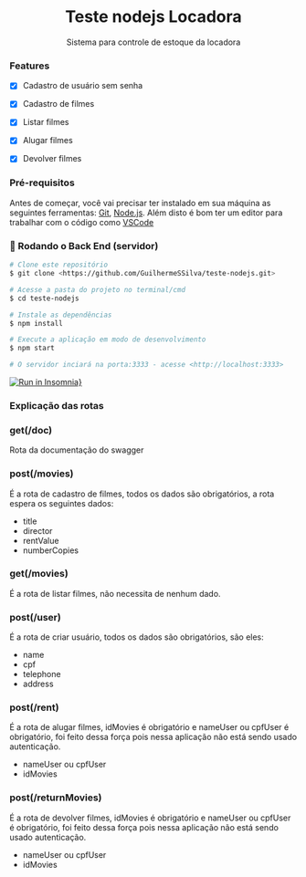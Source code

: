 <h1 align="center">Teste nodejs Locadora</h1>

<p align="center">Sistema para controle de estoque da locadora</p>

### Features

- [x] Cadastro de usuário sem senha
- [x] Cadastro de filmes
- [x] Listar filmes
- [x] Alugar filmes
- [x] Devolver filmes


### Pré-requisitos

Antes de começar, você vai precisar ter instalado em sua máquina as seguintes ferramentas:
[Git](https://git-scm.com), [Node.js](https://nodejs.org/en/). 
Além disto é bom ter um editor para trabalhar com o código como [VSCode](https://code.visualstudio.com/)

### 🎲 Rodando o Back End (servidor)

```bash
# Clone este repositório
$ git clone <https://github.com/GuilhermeSSilva/teste-nodejs.git>

# Acesse a pasta do projeto no terminal/cmd
$ cd teste-nodejs

# Instale as dependências
$ npm install

# Execute a aplicação em modo de desenvolvimento
$ npm start

# O servidor inciará na porta:3333 - acesse <http://localhost:3333>
```


[![Run in Insomnia}](https://insomnia.rest/images/run.svg)](https://insomnia.rest/run/?label=teste%20locadora%20nodeJS&uri=https%3A%2F%2Fraw.githubusercontent.com%2FGuilhermeSSilva%2Fteste-nodejs%2Fdevelop%2FInsomnia_2021-09-06.json)




### Explicação das rotas

<h3>get(/doc)</h3>
  <p>Rota da documentação do swagger</p>

<h3>post(/movies)</h3>

  <p>É a rota de cadastro de filmes, todos os dados são obrigatórios, a rota espera os seguintes dados:</p>
  <ul>
    <li>title</li>
    <li>director</li>
    <li>rentValue</li>
    <li>numberCopies</li>
  </ul>

<h3>get(/movies)</h3>

  <p>É a rota de listar filmes, não necessita de nenhum dado.</p>

<h3>post(/user)</h3>

  <p>É a rota de criar usuário, todos os dados são obrigatórios, são eles:</p>
  <ul>
    <li>name</li>
    <li>cpf</li>
    <li>telephone</li>
    <li>address</li>
  </ul>
  
  
 <h3>post(/rent)</h3>

  <p>É a rota de alugar filmes, idMovies é obrigatório e nameUser ou cpfUser é obrigatório, foi feito dessa força pois nessa aplicação não está sendo usado autenticação.</p>
  <ul>
    <li>nameUser ou cpfUser</li>
    <li>idMovies</li>
  </ul>
  
  <h3>post(/returnMovies)</h3>

  <p>É a rota de devolver filmes, idMovies é obrigatório e nameUser ou cpfUser é obrigatório, foi feito dessa força pois nessa aplicação não está sendo usado autenticação.</p>
  <ul>
    <li>nameUser ou cpfUser</li>
    <li>idMovies</li>
  </ul>
  
  
  
